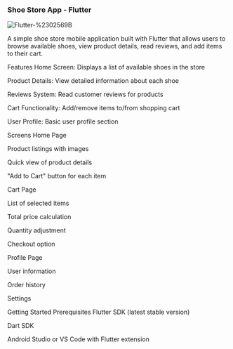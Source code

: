 ### Shoe Store App - Flutter
![Flutter-%2302569B](https://github.com/user-attachments/assets/dfae3c11-a3e4-4d30-8d2c-a56aab070dc0)


A simple shoe store mobile application built with Flutter that allows users to browse available shoes, view product details, read reviews, and add items to their cart.

Features
Home Screen: Displays a list of available shoes in the store

Product Details: View detailed information about each shoe

Reviews System: Read customer reviews for products

Cart Functionality: Add/remove items to/from shopping cart

User Profile: Basic user profile section

Screens
Home Page

Product listings with images

Quick view of product details

"Add to Cart" button for each item

Cart Page

List of selected items

Total price calculation

Quantity adjustment

Checkout option

Profile Page

User information

Order history

Settings

Getting Started
Prerequisites
Flutter SDK (latest stable version)

Dart SDK

Android Studio or VS Code with Flutter extension
